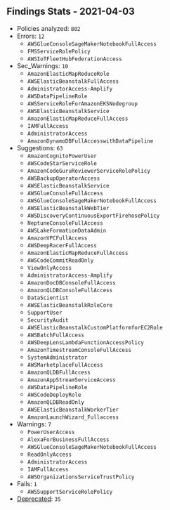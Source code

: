 ## Findings Stats - 2021-04-03

- Policies analyzed: `802`
- Errors: `12`
  - `AWSGlueConsoleSageMakerNotebookFullAccess`
  - `FMSServiceRolePolicy`
  - `AWSIoTFleetHubFederationAccess`
- Sec_Warnings: `10`
  - `AmazonElasticMapReduceRole`
  - `AWSElasticBeanstalkFullAccess`
  - `AdministratorAccess-Amplify`
  - `AWSDataPipelineRole`
  - `AWSServiceRoleForAmazonEKSNodegroup`
  - `AWSElasticBeanstalkService`
  - `AmazonElasticMapReduceFullAccess`
  - `IAMFullAccess`
  - `AdministratorAccess`
  - `AmazonDynamoDBFullAccesswithDataPipeline`
- Suggestions: `63`
  - `AmazonCognitoPowerUser`
  - `AWSCodeStarServiceRole`
  - `AmazonCodeGuruReviewerServiceRolePolicy`
  - `AWSBackupOperatorAccess`
  - `AWSElasticBeanstalkService`
  - `AWSGlueConsoleFullAccess`
  - `AWSGlueConsoleSageMakerNotebookFullAccess`
  - `AWSElasticBeanstalkWebTier`
  - `AWSDiscoveryContinuousExportFirehosePolicy`
  - `NeptuneConsoleFullAccess`
  - `AWSLakeFormationDataAdmin`
  - `AmazonVPCFullAccess`
  - `AWSDeepRacerFullAccess`
  - `AmazonElasticMapReduceFullAccess`
  - `AWSCodeCommitReadOnly`
  - `ViewOnlyAccess`
  - `AdministratorAccess-Amplify`
  - `AmazonDocDBConsoleFullAccess`
  - `AmazonQLDBConsoleFullAccess`
  - `DataScientist`
  - `AWSElasticBeanstalkRoleCore`
  - `SupportUser`
  - `SecurityAudit`
  - `AWSElasticBeanstalkCustomPlatformforEC2Role`
  - `AWSBatchFullAccess`
  - `AWSDeepLensLambdaFunctionAccessPolicy`
  - `AmazonTimestreamConsoleFullAccess`
  - `SystemAdministrator`
  - `AWSMarketplaceFullAccess`
  - `AmazonQLDBFullAccess`
  - `AmazonAppStreamServiceAccess`
  - `AWSDataPipelineRole`
  - `AWSCodeDeployRole`
  - `AmazonQLDBReadOnly`
  - `AWSElasticBeanstalkWorkerTier`
  - `AmazonLaunchWizard_Fullaccess`
- Warnings: `7`
  - `PowerUserAccess`
  - `AlexaForBusinessFullAccess`
  - `AWSGlueConsoleSageMakerNotebookFullAccess`
  - `ReadOnlyAccess`
  - `AdministratorAccess`
  - `IAMFullAccess`
  - `AWSOrganizationsServiceTrustPolicy`
- Fails: `1`
  - `AWSSupportServiceRolePolicy`
- [Deprecated](../DEPRECATED.json): `35`
